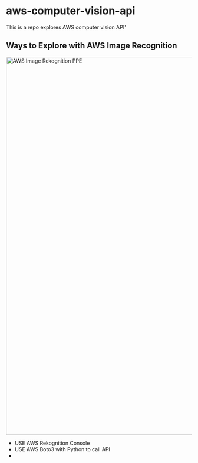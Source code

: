 # aws-computer-vision-api
This is a repo explores AWS computer vision API'

## Ways to Explore with AWS Image Recognition

<img width="1025" alt="AWS Image Rekognition PPE" src="https://user-images.githubusercontent.com/434784/129449269-c7a216fd-8a63-44c2-8459-301c89a91325.png">

* USE AWS Rekognition Console
* USE AWS Boto3 with Python to call API
* 




